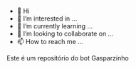 - 👋 Hi
- 👀 I’m interested in ...
- 🌱 I’m currently learning ...
- 💞️ I’m looking to collaborate on ...
- 📫 How to reach me ...

<!---
maurograca/maurograpca is a ✨ special ✨ repository because its `README.md` (this file) appears on your GitHub profile.
You can click the Preview link to take a look at your changes.
--->
Este é um repositório do bot Gasparzinho

